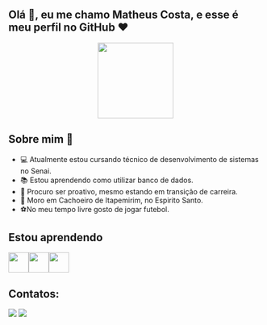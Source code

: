 ## Olá 👋, eu me chamo Matheus Costa, e esse é meu perfil no GitHub :heart:

<!--
<img loading="lazy" src="https://cdn.jsdelivr.net/gh/devicons/devicon@latest/icons/android/android-original.svg" width="40" height="40"/>
-->

<div align="center">
  <img height="150" src="https://media.giphy.com/media/M9gbBd9nbDrOTu1Mqx/giphy.gif"  />
</div>

##  Sobre mim :star2:
- :computer: Atualmente estou cursando técnico de desenvolvimento de sistemas no Senai.
- :books: Estou aprendendo como utilizar banco de dados.
- :bust_in_silhouette: Procuro ser proativo, mesmo estando em transição de carreira.
- :round_pushpin: Moro em Cachoeiro de Itapemirim, no Espirito Santo.
- :soccer:No meu tempo livre gosto de jogar futebol.



## Estou aprendendo

<img loading="lazy" src="https://cdn.jsdelivr.net/gh/devicons/devicon@latest/icons/c/c-plain.svg" width="40" height="40"/><img loading="lazy" src="https://cdn.jsdelivr.net/gh/devicons/devicon@latest/icons/cplusplus/cplusplus-plain.svg" width="40" height="40"/><img loading="lazy" src="https://cdn.jsdelivr.net/gh/devicons/devicon@latest/icons/canva/canva-original.svg" width="40" height="40"/>

## Contatos:

<div>
<a href="https://instagram.com/matheuscst08" target="_blank"><img loading="lazy" src="https://img.shields.io/badge/-Instagram-%23E4405F?style=for-the-badge&logo=instagram&logoColor=white" target="_blank"></a>
<a href = "mailto:emitecosta08@gmail.com"><img loading="lazy" src="https://img.shields.io/badge/Gmail-D14836?style=for-the-badge&logo=gmail&logoColor=white" target="_blank"></a> 
</div>

